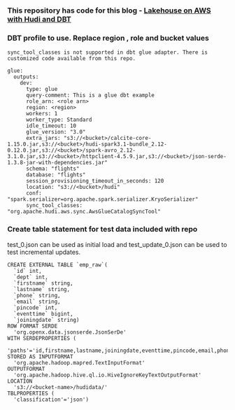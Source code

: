 ### This repository has code for this blog - [Lakehouse on AWS with Hudi and DBT](https://www.kamalsblog.com/2022/09/data-lakehouse-on-aws-with-hudi-and-dbt.html)


### DBT profile to use.  Replace region , role and bucket values
``
sync_tool_classes is not supported in dbt glue adapter. There is customized code available from this repo.
``
```
glue:
  outputs:
    dev:
      type: glue
      query-comment: This is a glue dbt example
      role_arn: <role arn>
      region: <region>
      workers: 1
      worker_type: Standard
      idle_timeout: 10
      glue_version: "3.0"
      extra_jars: "s3://<bucket>/calcite-core-1.15.0.jar,s3://<bucket>/hudi-spark3.1-bundle_2.12-0.12.0.jar,s3://<bucket>/spark-avro_2.12-3.1.0.jar,s3://<bucket>/httpclient-4.5.9.jar,s3://<bucket>/json-serde-1.3.8-jar-with-dependencies.jar"
      schema: "flights"
      database: "flights"
      session_provisioning_timeout_in_seconds: 120
      location: "s3://<bucket>/hudi"
      conf: "spark.serializer=org.apache.spark.serializer.KryoSerializer"
      sync_tool_classes: "org.apache.hudi.aws.sync.AwsGlueCatalogSyncTool"
```

### Create table statement for test data included with repo
test_0.json can be used as initial load and test_update_0.json can be used to test incremental updates.
```
CREATE EXTERNAL TABLE `emp_raw`(
  `id` int,
  `dept` int,
  `firstname` string,
  `lastname` string,
  `phone` string,
  `email` string,
  `pincode` int,
  `eventtime` bigint,
  `joiningdate` string)
ROW FORMAT SERDE 
  'org.openx.data.jsonserde.JsonSerDe' 
WITH SERDEPROPERTIES ( 
  'paths'='id,firstname,lastname,joiningdate,eventtime,pincode,email,phone') 
STORED AS INPUTFORMAT 
  'org.apache.hadoop.mapred.TextInputFormat' 
OUTPUTFORMAT 
  'org.apache.hadoop.hive.ql.io.HiveIgnoreKeyTextOutputFormat'
LOCATION
  's3://<bucket-name>/hudidata/'
TBLPROPERTIES (
  'classification'='json')
```